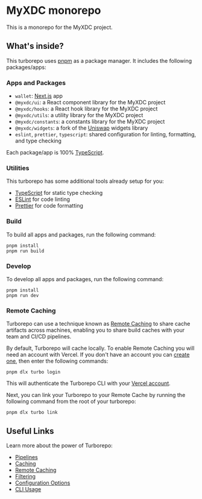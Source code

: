 # MyXDC monorepo

This is a monorepo for the MyXDC project.

## What's inside?

This turborepo uses [pnpm](https://pnpm.io) as a package manager. It includes the following packages/apps:

### Apps and Packages

- `wallet`: [Next.js](https://nextjs.org/) app
- `@myxdc/ui`: a React component library for the MyXDC project
- `@myxdc/hooks`: a React hook library for the MyXDC project
- `@myxdc/utils`: a utility library for the MyXDC project
- `@myxdc/constants`: a constants library for the MyXDC project
- `@myxdc/widgets`: a fork of the [Uniswap](https://uniswap.org/) widgets library
- `eslint`, `prettier`, `typescript`: shared configuration for linting, formatting, and type checking

Each package/app is 100% [TypeScript](https://www.typescriptlang.org/).

### Utilities

This turborepo has some additional tools already setup for you:

- [TypeScript](https://www.typescriptlang.org/) for static type checking
- [ESLint](https://eslint.org/) for code linting
- [Prettier](https://prettier.io) for code formatting

### Build

To build all apps and packages, run the following command:

```
pnpm install
pnpm run build
```

### Develop

To develop all apps and packages, run the following command:

```
pnpm install
pnpm run dev
```

### Remote Caching

Turborepo can use a technique known as [Remote Caching](https://turbo.build/repo/docs/core-concepts/remote-caching) to share cache artifacts across machines, enabling you to share build caches with your team and CI/CD pipelines.

By default, Turborepo will cache locally. To enable Remote Caching you will need an account with Vercel. If you don't have an account you can [create one](https://vercel.com/signup), then enter the following commands:

```
pnpm dlx turbo login
```

This will authenticate the Turborepo CLI with your [Vercel account](https://vercel.com/docs/concepts/personal-accounts/overview).

Next, you can link your Turborepo to your Remote Cache by running the following command from the root of your turborepo:

```
pnpm dlx turbo link
```

## Useful Links

Learn more about the power of Turborepo:

- [Pipelines](https://turbo.build/repo/docs/core-concepts/monorepos/running-tasks)
- [Caching](https://turbo.build/repo/docs/core-concepts/caching)
- [Remote Caching](https://turbo.build/repo/docs/core-concepts/remote-caching)
- [Filtering](https://turbo.build/repo/docs/core-concepts/monorepos/filtering)
- [Configuration Options](https://turbo.build/repo/docs/reference/configuration)
- [CLI Usage](https://turbo.build/repo/docs/reference/command-line-reference)
